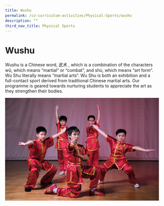 ```yaml
---
title: Wushu
permalink: /co-curriculum-activities/Physical-Sports/wushu
description: ""
third_nav_title: Physical Sports
---
```

# Wushu
Wushu is a Chinese word, 武术 , which is a combination of the characters wǔ, which means “martial“ or “combat”, and shù, which means “art form“. Wu Shu literally means “martial arts“. Wu Shu is both an exhibition and a full-contact sport derived from traditional Chinese martial arts. Our programme is geared towards nurturing students to appreciate the art as they strengthen their bodies.

![](/images/Flash%20Potrait%2057.jpg)